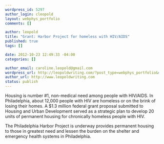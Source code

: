 ```yaml
--- 
wordpress_id: 5297
author_login: cleopold
layout: webphys_portfolio
comments: []

author: leopold
title: "Grant: Harbor Project for homeless with HIV/AIDS"
published: true
tags: []

date: 2012-10-23 12:49:33 -04:00
categories: []

author_email: caroline.leopold@gmail.com
wordpress_url: http://leopoldwriting.com/?post_type=webphys_portfolio&#038;p=5297
author_url: http://www.leopoldwriting.com
status: publish
---
```

Housing is number #1, non-medical need among people with HIV/AIDS. In Philadelphia, about 12,000 people with HIV are homeless or on the brink of losing their homes. A $1.3 million federal grant proposal submitted to Housing and Urban Development served as a strategic plan to develop 20 units of permanent housing for chronically homeless people with HIV.

The Philadelphia Harbor Project is underway provides permanent housing to those in greatest need and lessen the burden on the shelter and emergency health systems in Philadelphia.
